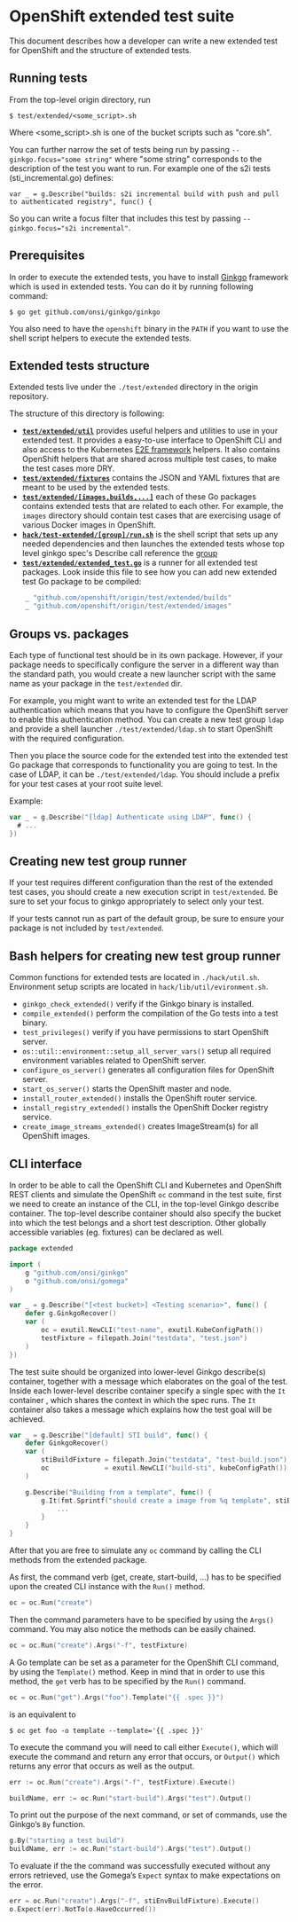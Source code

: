# OpenShift extended test suite

This document describes how a developer can write a new extended test for
OpenShift and the structure of extended tests.

Running tests
-------------

From the top-level origin directory, run

	$ test/extended/<some_script>.sh

Where \<some_script\>.sh is one of the bucket scripts such as "core.sh".

You can further narrow the set of tests being run by passing `--ginkgo.focus="some string"` where "some string" corresponds to
the description of the test you want to run.  For example one of the s2i tests (sti_incremental.go) defines:

	var _ = g.Describe("builds: s2i incremental build with push and pull to authenticated registry", func() {

So you can write a focus filter that includes this test by passing `--ginkgo.focus="s2i incremental"`.

Prerequisites
-----------

In order to execute the extended tests, you have to install
[Ginkgo](https://github.com/onsi/ginkgo) framework which is used in extended
tests. You can do it by running following command:

```console
$ go get github.com/onsi/ginkgo/ginkgo
```

You also need to have the `openshift` binary in the `PATH` if you want to use
the shell script helpers to execute the extended tests.

Extended tests structure
------------------------

Extended tests live under the `./test/extended` directory in the origin repository.

The structure of this directory is following:

* [**`test/extended/util`**](util) provides useful helpers and utilities to use in your extended test. It provides a easy-to-use interface to OpenShift CLI and also
access to the Kubernetes [E2E framework](https://github.com/openshift/origin/tree/master/vendor/k8s.io/kubernetes/test/e2e) helpers. It also contains OpenShift helpers that are shared across multiple test cases, to make the test cases more DRY.
* [**`test/extended/fixtures`**](fixtures) contains the JSON and YAML fixtures that are meant to be used by the extended tests.
* [**`test/extended/[images,builds,...]`**](builds) each of these Go packages contains extended tests that are related to each other. For example, the `images` directory should contain test cases that are exercising usage of various Docker images in OpenShift.
* [**`hack/test-extended/[group]/run.sh`**](../../hack/test-extended) is the shell script that sets up any needed dependencies and then launches the extended tests whose top level ginkgo spec's Describe call reference the [group](#groups-vs-packages)
* [**`test/extended/extended_test.go`**](extended_test.go) is a runner for all extended test packages. Look inside this file to see how you can add new extended test Go package to be compiled:
```go
	_ "github.com/openshift/origin/test/extended/builds"
	_ "github.com/openshift/origin/test/extended/images"
```

Groups vs. packages
-------------------

Each type of functional test should be in its own package. However, if your
package needs to specifically configure the server in a different way than
the standard path, you would create a new launcher script with the same name
as your package in the `test/extended` dir.

For example, you might want to write an extended test for the LDAP
authentication which means that you have to configure the OpenShift server to
enable this authentication method. You can create a new test group `ldap` and
provide a shell launcher `./test/extended/ldap.sh` to start OpenShift with the
required configuration.

Then you place the source code for the extended test into the extended test Go
package that corresponds to functionality you are going to test. In the case of
LDAP, it can be `./test/extended/ldap`. You should include a prefix for your
test cases at your root suite level.

Example:
```go
var _ = g.Describe("[ldap] Authenticate using LDAP", func() {
  # ...
})
```

Creating new test group runner
------------------------------

If your test requires different configuration than the rest of the extended
test cases, you should create a new execution script in `test/extended`. Be
sure to set your focus to ginkgo appropriately to select only your test.

If your tests cannot run as part of the default group, be sure to ensure your
package is not included by `test/extended`.

Bash helpers for creating new test group runner
-----------------------------------------------

Common functions for extended tests are located in `./hack/util.sh`. Environment setup scripts are located in `hack/lib/util/evironment.sh`.

* `ginkgo_check_extended()` verify if the Ginkgo binary is installed.
* `compile_extended()` perform the compilation of the Go tests into a test binary.
* `test_privileges()` verify if you have permissions to start OpenShift server.
* `os::util::environment::setup_all_server_vars()` setup all required environment variables related to OpenShift server.
* `configure_os_server()` generates all configuration files for OpenShift server.
* `start_os_server()` starts the OpenShift master and node.
* `install_router_extended()` installs the OpenShift router service.
* `install_registry_extended()` installs the OpenShift Docker registry service.
* `create_image_streams_extended()` creates ImageStream(s) for all OpenShift images.

CLI interface
-------------

In order to be able to call the OpenShift CLI and Kubernetes and OpenShift REST clients and simulate the OpenShift `oc` command in the test suite, first we need to create an instance of the CLI, in the top-level Ginkgo describe container.
The top-level describe container should also specify the bucket into which the test belongs and a short test description. Other globally accessible variables (eg. fixtures) can be declared as well.

```go
package extended

import (
    g "github.com/onsi/ginkgo"
    o "github.com/onsi/gomega"
)

var _ = g.Describe("[<test bucket>] <Testing scenario>", func() {
	defer g.GinkgoRecover()
	var (
		oc = exutil.NewCLI("test-name", exutil.KubeConfigPath())
		testFixture = filepath.Join("testdata", "test.json")
	)
})
```

The test suite should be organized into lower-level Ginkgo describe(s) container, together with a message which elaborates on the goal of the test. Inside each lower-level describe container specify a single spec with the `It` container , which shares the context in which the spec runs. The `It` container also takes a message which explains how the test goal will be achieved.

```go
var _ = g.Describe("[default] STI build", func() {
	defer GinkgoRecover()
	var (
		stiBuildFixture = filepath.Join("testdata", "test-build.json")
		oc              = exutil.NewCLI("build-sti", kubeConfigPath())
	)

	g.Describe("Building from a template", func() {
		g.It(fmt.Sprintf("should create a image from %q template", stiBuildFixture), func() {
			...
		}
	}
}
```

After that you are free to simulate any `oc` command by calling the CLI methods from the extended package.

As first, the command verb (get, create, start-build, ...) has to be specified upon the created CLI instance with the `Run()` method.
```go
oc = oc.Run("create")
```

Then the command parameters have to be specified by using the `Args()` command. You may also notice the methods can be easily chained.
```go
oc = oc.Run("create").Args("-f", testFixture)
```

A Go template can be set as a parameter for the OpenShift CLI command, by using the `Template()` method. Keep in mind that in order to use this method, the `get` verb has to be specified by the `Run()` command.
```go
oc = oc.Run("get").Args("foo").Template("{{ .spec }}")
```
is an equivalent to
```console
$ oc get foo -o template --template='{{ .spec }}'
```

To execute the command you will need to call either `Execute()`, which will execute the command and return any error that occurs, or `Output()`  which returns any error that occurs as well as the output.

```go
err := oc.Run("create").Args("-f", testFixture).Execute()
```
```go
buildName, err := oc.Run("start-build").Args("test").Output()
```

To print out the purpose of the next command, or set of commands, use the Ginkgo’s `By` function.
```go
g.By("starting a test build")
buildName, err := oc.Run("start-build").Args("test").Output()
```

To evaluate if the the command was successfully executed without any errors retrieved, use the Gomega’s `Expect` syntax to make expectations on the error.
```go
err = oc.Run("create").Args("-f", stiEnvBuildFixture).Execute()
o.Expect(err).NotTo(o.HaveOccurred())
```
